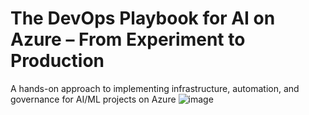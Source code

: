 # The DevOps Playbook for AI on Azure – From Experiment to Production
A hands-on approach to implementing infrastructure, automation, and governance for AI/ML projects on Azure
![image](https://github.com/user-attachments/assets/46621d7b-69eb-4a1e-b017-467a1c35d924)






